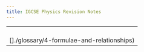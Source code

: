 ```yaml
---
title: IGCSE Physics Revision Notes
---
```


|                                    |
| ---------------------------------- |
| [](./1-prefixes)                   |
| [](./glossary/1-electrical-circuit-symbols) |
| [](./glossary/2-physical-units)             |
| [](./glossary/3-prefixes)                   |
| []./glossary/4-formulae-and-relationships)                   |
